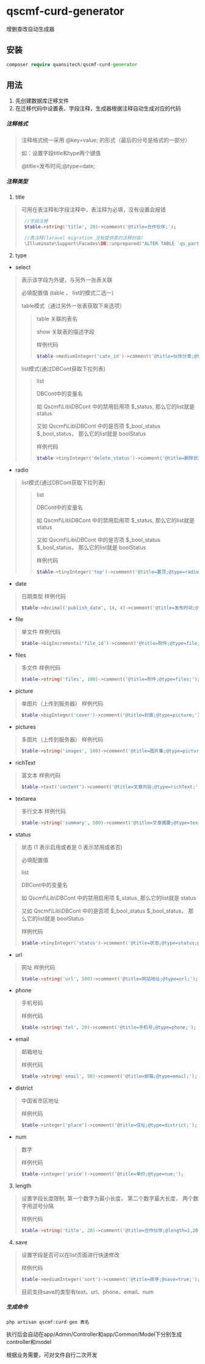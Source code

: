 # qscmf-curd-generator
增删查改自动生成器

## 安装

```php
composer require quansitech/qscmf-curd-generator
```

## 用法
1. 先创建数据库迁移文件
2. 在迁移代码中设置表、字段注释，生成器根据注释自动生成对应的代码

##### 注释格式
> 注释格式统一采用 @key=value; 的形式（最后的分号是格式的一部分）
>
> 如：设置字段title和type两个键值
>
> @title=发布时间;@type=date;

##### 注释类型

1. title
> 可用在表注释和字段注释中，表注释为必填，没有设置会报错
>
> ```php
>  //字段注释
>  $table->string('title', 20)->comment('@title=合作伙伴;');
> 
>  //表注释(laravel migration 没有提供表的注释封装)
>  \Illuminate\Support\Facades\DB::unprepared("ALTER TABLE `qs_partner` COMMENT = '@title=合作伙伴;'");
> ```

2. type

+ select 
> 表示该字段为外键，与另外一张表关联
> 
> 必填配置值 (table 、 list的模式二选一)
>
>  table模式（通过另外一张表获取下来选项）
>
>> table 关联的表名
>> 
>> show 关联表的描述字段
>>
>> 样例代码
>>```php
>> $table->mediumInteger('cate_id')->comment('@title=伙伴分类;@type=select;@table=qs_partner_cate;@show=title;');
>>```
>
> list模式(通过DBCont获取下拉列表)
>
>> list 
>> 
>> DBCont中的变量名
>>
>> 如 Qscmf\Lib\DBCont 中的禁用启用项 $_status, 那么它的list就是 status
>>
>> 又如 Qscmf\Lib\DBCont 中的是否项 $_bool_status $_bool_status， 那么它的list就是 boolStatus
>>
>> 样例代码
>>```php
>> $table->tinyInteger('delete_status')->comment('@title=删除状态;@type=select;@list=boolStatus; 1 启用 0 禁用');
>>```

+ radio
> list模式(通过DBCont获取下拉列表)
>
>> list
>>
>> DBCont中的变量名
>>
>> 如 Qscmf\Lib\DBCont 中的禁用启用项 $_status, 那么它的list就是 status
>>
>> 又如 Qscmf\Lib\DBCont 中的是否项 $_bool_status $_bool_status， 那么它的list就是 boolStatus
>>
>> 样例代码
>>```php
>> $table->tinyInteger('top')->comment('@title=置顶;@type=radio;@list=boolStatus; 1 是 0 否');
>>```

+ date 
> 日期类型 
> 样例代码
>```php
> $table->decimal('publish_date', 14, 4)->comment('@title=发布时间;@type=date;');
>```

+ file
> 单文件
> 样例代码
>```php
> $table->bigIncrements('file_id')->comment('@title=附件;@type=file;');
>```

+ files
> 多文件
> 样例代码
>```php
> $table->string('files', 100)->comment('@title=附件;@type=files;');
>```

+ picture
> 单图片（上传到服务器）
> 样例代码
>```php
> $table->bigInteger('cover')->comment('@title=封面;@type=picture;');
>```

+ pictures
> 多图片（上传到服务器）
> 样例代码
>```php
> $table->string('images', 100)->comment('@title=图片集;@type=pictures;');
>```

+ richText
> 富文本
> 样例代码
>```php
> $table->text('content')->comment('@title=文章内容;@type=richText;');
>```

+ textarea
> 多行文本
> 样例代码
>```php
> $table->string('summary', 500)->comment('@title=文章摘要;@type=textarea;');
>```

+ status
> 状态 (1 表示启用或者是  0 表示禁用或者否)
> 
> 必填配置值
>
> list 
>
> DBCont中的变量名
>
> 如 Qscmf\Lib\DBCont 中的禁用启用项 $_status, 那么它的list就是 status
>
> 又如 Qscmf\Lib\DBCont 中的是否项 $_bool_status $_bool_status， 那么它的list就是 boolStatus
>
> 样例代码
>```php
> $table->tinyInteger('status')->comment('@title=状态;@type=status;@list=status; 1 启用 0 禁用');
>```

+ url
> 网址
> 样例代码
>```php
> $table->string('url', 500)->comment('@title=网站地址;@type=url;');
>```

+ phone
> 手机号码
>
> 样例代码
>```php
> $table->string('tel', 20)->comment('@title=手机号;@type=phone;');
>```

+ email
> 邮箱地址
>
> 样例代码
>```php
> $table->string('email', 50)->comment('@title=邮箱;@type=email;');
>```

+ district
> 中国省市区地址
>
> 样例代码
>```php
> $table->integer('place')->comment('@title=住址;@type=district;');
>```

+ num
> 数字
>
> 样例代码
>```php
> $table->integer('price')->comment('@title=单价;@type=num;');
>```

3. length
> 设置字段长度限制, 第一个数字为最小长度， 第二个数字最大长度， 两个数字用逗号分隔
>
> 样例代码
>```php
> $table->string('title', 20)->comment('@title=合作伙伴;@length=1,20;');
>```

4. save
> 设置字段是否可以在list页面进行快速修改
>
> 样例代码
>```php
>$table->mediumInteger('sort')->comment('@title=排序;@save=true;');
>```
>目前支持save的类型有text、url、phone、email、num

##### 生成命令
```php
php artisan qscmf:curd-gen 表名
```

执行后会自动在app/Admin/Controller和app/Common/Model下分别生成controller和model

根据业务需要，可对文件自行二次开发
